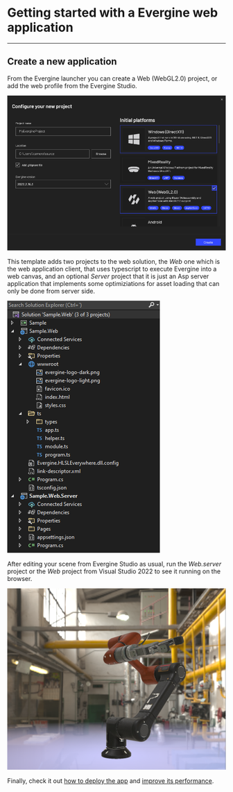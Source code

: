 # Getting started with a Evergine web application

---

## Create a new application

From the Evergine launcher you can create a Web (WebGL2.0) project, or add the web profile from the Evergine Studio.

![Create a new Web project](images/launcher.png)

This template adds two projects to the web solution, the _Web_ one which is the web application client, that uses typescript to execute Evergine into a web canvas, and an optional _Server_ project that it is just an Asp server application that implements some optimiziations for asset loading that can only be done from server side.

![Web projects](images/explorer.png)

After editing your scene from Evergine Studio as usual, run the _Web.server_ project or the _Web_ project from Visual Studio 2022 to see it running on the browser.

![Robot sample](images/sample.png)

Finally, check it out [how to deploy the app](ops.md) and [improve its performance](tips.md).
